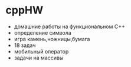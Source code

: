 # cppHW
- домашние работы на функциональном C++
- oпределение символа
- игра камень,ножницы,бумага
- 18 задач
- мобильный оператор
- задачи на массивы

